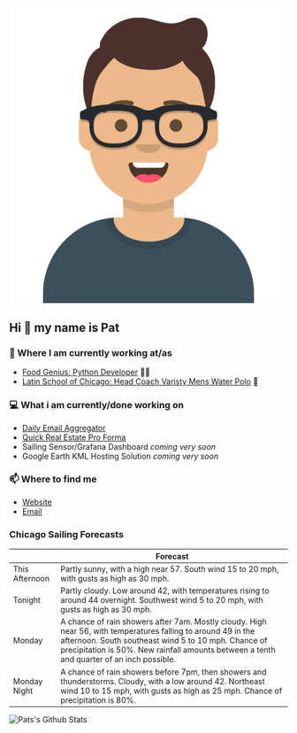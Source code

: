 [![Social banner for p-j-falconer](https://raw.githubusercontent.com/P-J-FALCONER/P-J-FALCONER/master/assets/avataaars.svg)](https://patfalconer.com/)
## Hi :wave: my name is Pat

### 💼 Where I am currently working at/as
- [Food Genius: Python Developer](https://getfoodgenius.com/) 🍔🐍
- [Latin School of Chicago: Head Coach Varisty Mens Water Polo](https://www.latinschool.org/) 🤽


### 💻 What i am currently/done working on
 - [Daily Email Aggregator](https://github.com/P-J-FALCONER/dott_daily_mail)
 - [Quick Real Estate Pro Forma](https://github.com/P-J-FALCONER/henry)
 - Sailing Sensor/Grafana Dashboard *coming very soon*
 - Google Earth KML Hosting Solution *coming very soon*

### 📫 Where to find me
 - [Website](https://patfalconer.com/)
 - [Email](mailto:patrick.j.falconer@gmail.com)


### Chicago Sailing Forecasts
|   | Forecast  |
|---|---|
| This Afternoon | Partly sunny, with a high near 57. South wind 15 to 20 mph, with gusts as high as 30 mph. |
| Tonight | Partly cloudy. Low around 42, with temperatures rising to around 44 overnight. Southwest wind 5 to 20 mph, with gusts as high as 30 mph. |
| Monday | A chance of rain showers after 7am. Mostly cloudy. High near 56, with temperatures falling to around 49 in the afternoon. South southeast wind 5 to 10 mph. Chance of precipitation is 50%. New rainfall amounts between a tenth and quarter of an inch possible. |
| Monday Night | A chance of rain showers before 7pm, then showers and thunderstorms. Cloudy, with a low around 42. Northeast wind 10 to 15 mph, with gusts as high as 25 mph. Chance of precipitation is 80%. |

![Pats's Github Stats](https://github-readme-stats.vercel.app/api?username=p-j-falconer&show_icons=true&theme=radical)
